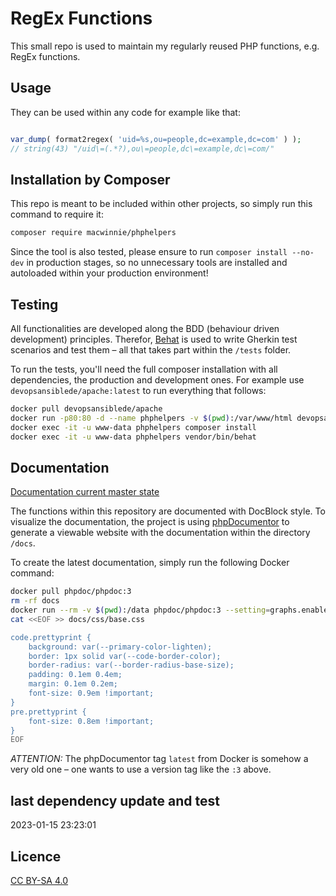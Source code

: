 # RegEx Functions

This small repo is used to maintain my regularly reused PHP functions, e.g. RegEx functions.

## Usage

They can be used within any code for example like that:

```php

var_dump( format2regex( 'uid=%s,ou=people,dc=example,dc=com' ) );
// string(43) "/uid\=(.*?),ou\=people,dc\=example,dc\=com/"

```

## Installation by Composer

This repo is meant to be included within other projects, so simply run this command to require it:

```sh
composer require macwinnie/phphelpers
```

Since the tool is also tested, please ensure to run `composer install --no-dev` in production stages, so no unnecessary tools are installed and autoloaded within your production environment!

## Testing

All functionalities are developed along the BDD (behaviour driven development) principles. Therefor, [Behat](https://docs.behat.org) is used to write Gherkin test scenarios and test them – all that takes part within the `/tests` folder.

To run the tests, you'll need the full composer installation with all dependencies, the production and development ones. For example use `devopsansiblede/apache:latest` to run everything that follows:

```sh
docker pull devopsansiblede/apache
docker run -p80:80 -d --name phphelpers -v $(pwd):/var/www/html devopsansiblede/apache
docker exec -it -u www-data phphelpers composer install
docker exec -it -u www-data phphelpers vendor/bin/behat
```

## Documentation

[Documentation current master state](https://macwinnie.github.io/PHP-Helpers/files/src-functions.html)

The functions within this repository are documented with DocBlock style. To visualize the documentation, the project is using [phpDocumentor](https://phpdoc.org/) to generate a viewable website with the documentation within the directory `/docs`.

To create the latest documentation, simply run the following Docker command:

```sh
docker pull phpdoc/phpdoc:3
rm -rf docs
docker run --rm -v $(pwd):/data phpdoc/phpdoc:3 --setting=graphs.enabled=true -d src -t docs --sourcecode --title=PHP-Helpers --no-interaction
cat <<EOF >> docs/css/base.css

code.prettyprint {
    background: var(--primary-color-lighten);
    border: 1px solid var(--code-border-color);
    border-radius: var(--border-radius-base-size);
    padding: 0.1em 0.4em;
    margin: 0.1em 0.2em;
    font-size: 0.9em !important;
}
pre.prettyprint {
    font-size: 0.8em !important;
}
EOF
```

*ATTENTION:* The phpDocumentor tag `latest` from Docker is somehow a very old one – one wants to use a version tag like the `:3` above.

## last dependency update and test

2023-01-15 23:23:01

## Licence

[CC BY-SA 4.0](https://creativecommons.org/licenses/by-sa/4.0/deed.en)
